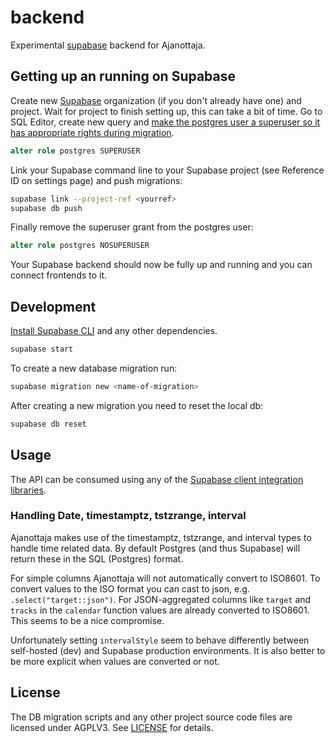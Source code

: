 # backend

Experimental [supabase](https://supabase.com) backend for Ajanottaja.

## Getting up an running on Supabase

Create new [Supabase](https://app.supabase.com/) organization (if you don't already have one) and project.
Wait for project to finish setting up, this can take a bit of time.
Go to SQL Editor, create new query and [make the postgres user a superuser so it has appropriate rights during migration](https://github.com/supabase/supabase/discussions/6326).

```sql
alter role postgres SUPERUSER
```

Link your Supabase command line to your Supabase project (see Reference ID on settings page) and push migrations:

```sh
supabase link --project-ref <yourref>
supabase db push
```

Finally remove the superuser grant from the postgres user:

```sql
alter role postgres NOSUPERUSER
```

Your Supabase backend should now be fully up and running and you can connect frontends to it.

## Development

[Install Supabase CLI](https://supabase.com/docs/guides/cli) and any other dependencies.

```bash
supabase start
```

To create a new database migration run:

```bash
supabase migration new <name-of-migration>
```

After creating a new migration you need to reset the local db:

```bash
supabase db reset
```

## Usage

The API can be consumed using any of the [Supabase client integration libraries](https://supabase.com/docs/#start-with-a-framework).

### Handling Date, timestamptz, tstzrange, interval

Ajanottaja makes use of the timestamptz, tstzrange, and interval types to handle time related data.
By default Postgres (and thus Supabase) will return these in the SQL (Postgres) format.

For simple columns Ajanottaja will not automatically convert to ISO8601.
To convert values to the ISO format you can cast to json, e.g. `.select("target::json")`.
For JSON-aggregated columns like `target` and `tracks` in the `calendar` function values are already converted to ISO8601.
This seems to be a nice compromise.

Unfortunately setting `intervalStyle` seem to behave differently between self-hosted (dev) and Supabase production environments.
It is also better to be more explicit when values are converted or not.


## License

The DB migration scripts and any other project source code files are licensed under AGPLV3.
See [LICENSE](/LICENSE) for details.
